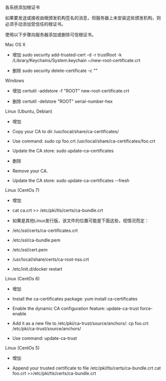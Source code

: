 各系统添加根证书

如果要发送或接收由根颁发机构签名的消息，但服务器上未安装这些颁发机构，则必须手动添加受信任的根证书。

使用以下步骤向服务器添加或删除可信根证书。

Mac OS X

- 增加 sudo security add-trusted-cert -d -r trustRoot -k /Library/Keychains/System.keychain ~/new-root-certificate.crt

- 删除 sudo security delete-certificate -c "<name of existing certificate>"

Windows

- 增加 certutil -addstore -f "ROOT" new-root-certificate.crt

- 删除 certutil -delstore "ROOT" serial-number-hex

Linux (Ubuntu, Debian)

- 增加

- Copy your CA to dir /usr/local/share/ca-certificates/

- Use command: sudo cp foo.crt /usr/local/share/ca-certificates/foo.crt

- Update the CA store: sudo update-ca-certificates

- 删除

- Remove your CA.

- Update the CA store: sudo update-ca-certificates --fresh

Linux (CentOs 7)

- 增加

- cat ca.crt >> /etc/pki/tls/certs/ca-bundle.crt

- 如果是其他Linux发行版，该文件的位置可能是下面这些，视情况而定：

- /etc/ssl/certs/ca-certificates.crt

- /etc/ssl/ca-bundle.pem

- /etc/ssl/cert.pem

- /usr/local/share/certs/ca-root-nss.crt

- /etc/init.d/docker restart

Linux (CentOs 6)

- 增加

- Install the ca-certificates package: yum install ca-certificates

- Enable the dynamic CA configuration feature: update-ca-trust force-enable

- Add it as a new file to /etc/pki/ca-trust/source/anchors/: cp foo.crt /etc/pki/ca-trust/source/anchors/

- Use command: update-ca-trust

Linux (CentOs 5)

- 增加

- Append your trusted certificate to file /etc/pki/tls/certs/ca-bundle.crt cat foo.crt >>/etc/pki/tls/certs/ca-bundle.crt